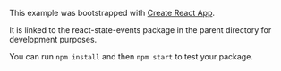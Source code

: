 This example was bootstrapped with [Create React App](https://github.com/facebook/create-react-app).

It is linked to the react-state-events package in the parent directory for development purposes.

You can run `npm install` and then `npm start` to test your package.
